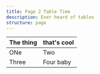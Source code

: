 ```yaml
---
title: Page 2 Table Time
description: Ever heard of tables
structure: page
---
```


The thing | that's cool
--- | ---
ONe | Two
Three | Four baby